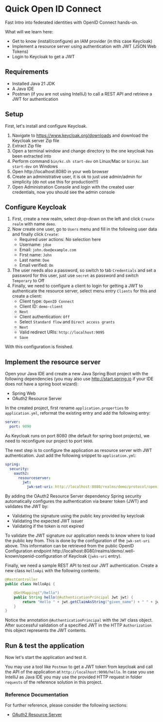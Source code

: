 # Quick Open ID Connect

Fast Intro into federated identities with OpenID Connect hands-on.

What will we learn here:

* Get to know (install/configure) an IAM provider (in this case Keycloak)
* Implement a resource server using authentication with JWT (JSON Web Tokens)
* Login to Keycloak to get a JWT

## Requirements

* Installed Java 21 JDK
* A Java IDE
* Postman (if you are not using IntelliJ) to call a REST API and retrieve a JWT for authentication

## Setup

First, let's install and configure Keycloak.

1. Navigate to https://www.keycloak.org/downloads and download the Keycloak server Zip file
2. Extract Zip file
3. Open a terminal window and change directory to the one keycloak has been extracted into
4. Perform command `bin/kc.sh start-dev` on Linux/Mac or `bin\kc.bat start-dev` on Windows
5. Open http://localhost:8080 in your web browser
6. Create an administrative user, it is ok to just use admin/admin for simplicity (do not use this for production!!!)
7. Open Administration Console and login with the created user credentials, now you should see the admin console

## Configure Keycloak

1. First, create a new realm, select drop-down on the left and click `Create realm` with name `demo`.
2. Now create one user, go to `Users` menu and fill in the following user data and finally click `Create`:
   * Required user actions: No selection here
   * Username: `jdoe`
   * Email: `john.doe@example.com`
   * First name: `John`
   * Last name: `Doe`
   * Email verified: `On`
3. The user needs also a password, so switch to tab `Credentials` and set a password for this user, just use `secret` as password and switch `Temporary` to Off
4. Finally, we need to configure a client to login for getting a JWT to authenticate the resource server, select menu entry `Clients` for this and create a client:
   * Client type: `OpenID Connect`
   * Client ID: `demo-client`
   * `Next`
   * Client authentication: `Off`
   * Select `Standard flow` and `Direct access grants`
   * `Next`
   * Valid redirect URIs: `http://localhost:9095`
   * `Save`

With this configuration is finished.

## Implement the resource server

Open your Java IDE and create a new Java Spring Boot project with the following dependencies (you may  also use http://start.spring.io if your IDE does not have a spring boot wizard):

* Spring Web
* OAuth2 Resource Server

In the created project, first rename `application.properties` to `application.yml`, reformat the existing entry and add the following entry:

```yaml
server:
  port: 9090
```

As Keycloak runs on port 8080 (the default for spring boot projects), we need to reconfigure our project to port `9090`.

The next step is to configure the application as resource server with JWT authentication. Just add the following snippet to `application.yml`:

```yaml
spring: 
  security:
    oauth2:
      resourceserver:
        jwt:
          jwk-set-uri: http://localhost:8080/realms/demo/protocol/openid-connect/certs
```

By adding the OAuth2 Resource Server dependency Spring security automatically configures the authentication via bearer token (JWT) and validates the JWT by:

* Validating the signature using the public key provided by keycloak
* Validating the expected JWT issuer
* Validating if the token is not expired

To validate the JWT signature our application needs to know where to load the public key from. This is done by the configuration of the `jwk-set-uri` above.
This information can be retrieved from the public OpenID Configuration endpoint http://localhost:8080/realms/demo/.well-known/openid-configuration of Keycloak (`jwks-uri` entry).

Finally, we need a sample REST API to test our JWT authentication. Create a new class `HelloApi` with the following contents:

```java
@RestController
public class HelloApi {

    @GetMapping("/hello")
    public String hello(@AuthenticationPrincipal Jwt jwt) {
        return "Hello " + jwt.getClaimAsString("given_name") + " " + jwt.getClaimAsString("family_name");
    }
}
```

Notice the annotation `@AuthenticationPrincipal` with the `JWT` class object. After successful validation of a specified JWT in the HTTP `Authorization` 
this object represents the JWT contents.

## Run & test the application

Now let's start the application and test it.

You may use a tool like `Postman` to get a JWT token from keycloak and call the API of the application at `http://localhost:9090/hello`.
In case you use IntelliJ as Java IDE you may use the provided HTTP request in folder `requests` of the reference solution in this project.

### Reference Documentation

For further reference, please consider the following sections:

* [OAuth2 Resource Server](https://docs.spring.io/spring-boot/docs/3.3.3/reference/htmlsingle/index.html#web.security.oauth2.server)